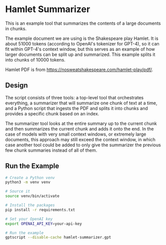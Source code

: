# Hamlet Summarizer

This is an example tool that summarizes the contents of a large documents in chunks.

The example document we are using is the Shakespeare play Hamlet. It is about 51000 tokens
(according to OpenAI's tokenizer for GPT-4), so it can fit within GPT-4's context window,
but this serves as an example of how larger documents can be split up and summarized.
This example splits it into chunks of 10000 tokens.

Hamlet PDF is from https://nosweatshakespeare.com/hamlet-play/pdf/.

## Design

The script consists of three tools: a top-level tool that orchestrates everything, a summarizer that
will summarize one chunk of text at a time, and a Python script that ingests the PDF and splits it into
chunks and provides a specific chunk based on an index.

The summarizer tool looks at the entire summary up to the current chunk and then summarizes the current
chunk and adds it onto the end. In the case of models with very small context windows, or extremely large
documents, this approach may still exceed the context window, in which case another tool could be added to
only give the summarizer the previous few chunk summaries instead of all of them.

## Run the Example

```bash
# Create a Python venv
python3 -m venv venv

# Source it
source venv/bin/activate

# Install the packages
pip install -r requirements.txt

# Set your OpenAI key
export OPENAI_API_KEY=your-api-key

# Run the example
gptscript --disable-cache hamlet-summarizer.gpt
```
